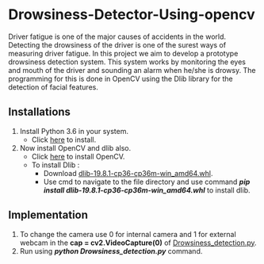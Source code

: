 # Drowsiness-Detector-Using-opencv
Driver fatigue is one of the major causes of accidents in the world. Detecting the drowsiness of the driver is one of the surest ways
of measuring driver fatigue. In this project we aim to develop a prototype drowsiness detection system. This system works by monitoring
the eyes and mouth of the driver and sounding an alarm when he/she is drowsy. The programming for this is done in OpenCV using the Dlib
library for the detection of facial features.

## Installations
1. Install Python 3.6 in your system.
   * Click [here](https://www.python.org/downloads/release/python-368/) to install.
2. Now install OpenCV and dlib also.
   * Click [here](https://pypi.org/project/opencv-python/) to install OpenCV.
   * To install Dlib :
     * Download [dlib-19.8.1-cp36-cp36m-win_amd64.whl](https://files.pythonhosted.org/packages/0e/ce/f8a3cff33ac03a8219768f0694c5d703c8e037e6aba2e865f9bae22ed63c/dlib-19.8.1-cp36-cp36m-win_amd64.whl#sha256=794994fa2c54e7776659fddb148363a5556468a6d5d46be8dad311722d54bfcf).
     * Use cmd to navigate to the file directory and use command ***pip install dlib-19.8.1-cp36-cp36m-win_amd64.whl*** to install dlib.

## Implementation
1. To change the camera use 0 for internal camera and 1 for external webcam in the **cap = cv2.VideoCapture(0)** of [Drowsiness_detection.py](https://github.com/AkiiSinghal/Drowsiness-Detection/blob/master/Drowsiness_detection.py).
2. Run using ***python Drowsiness_detection.py*** command.

